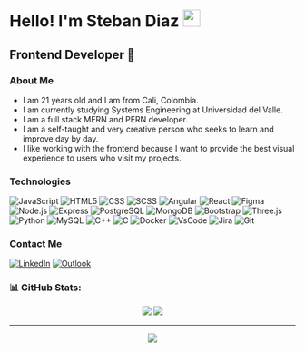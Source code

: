 <h1>Hello! I'm Steban Diaz <img src="https://raw.githubusercontent.com/iampavangandhi/iampavangandhi/master/gifs/Hi.gif" width="30px"></h1>
<h2>Frontend Developer 🎨</h2>

### About Me
- I am 21 years old and I am from Cali, Colombia.
- I am currently studying Systems Engineering at Universidad del Valle. 
- I am a full stack MERN and PERN developer.
- I am a self-taught and very creative person who seeks to learn and improve day by day.
- I like working with the frontend because I want to provide the best visual experience to users who visit my projects.

### Technologies
  ![JavaScript](https://img.shields.io/badge/-JavaScript-333333?style=flat&logo=javascript)
  ![HTML5](https://img.shields.io/badge/-HTML5-333333?style=flat&logo=HTML5)
  ![CSS](https://img.shields.io/badge/-CSS-333333?style=flat&logo=CSS3&logoColor=1572B6)
  ![SCSS](https://img.shields.io/badge/-SCSS-333333?style=flat&logo=SASS&logoColor=CE6B9E)
  ![Angular](https://img.shields.io/badge/-Angular-333333?style=flat&logo=angular)
  ![React](https://img.shields.io/badge/-React-333333?style=flat&logo=react)
  ![Figma](https://img.shields.io/badge/-Figma-333333?style=flat&logo=figma)
  <br/>
  ![Node.js](https://img.shields.io/badge/-Node.js-333333?style=flat&logo=node.js)
  ![Express](https://img.shields.io/badge/-Express-333333?style=flat&logo=express)
  ![PostgreSQL](https://img.shields.io/badge/-PostgreSQL-333333?style=flat&logo=postgresql)
  ![MongoDB](https://img.shields.io/badge/-MongoDB-333333?style=flat&logo=MongoDB)
  ![Bootstrap](https://img.shields.io/badge/-Bootstrap-333333?=flat&logo=bootstrap)
  ![Three.js](https://img.shields.io/badge/-threejs-333333?=flat&logo=three.js)
  <br/>
  ![Python](https://img.shields.io/badge/-Python-333333?=flat&logo=Python)
  ![MySQL](https://img.shields.io/badge/-MySQL-333333?logo=mysql&flat)
  ![C++](https://img.shields.io/badge/-C++-333333?logo=cplusplus&flat)
  ![C](https://img.shields.io/badge/-C-333333?logo=c&flat)
  ![Docker](https://img.shields.io/badge/Docker-333333?logo=Docker&flat)
  ![VsCode](https://img.shields.io/endpoint.svg?url=https://gist.githubusercontent.com/Juanescacha/8495419d119e7e3e4354da231f3d7ac5/raw/31ba766a522f8ef4975917f2497540b7e52efe50/VSCodeBadge.json)
  ![Jira](https://img.shields.io/badge/-jira-333333?logo=jira&flat)
  ![Git](https://img.shields.io/badge/git-333333?logo=git&flat)
  
  
  

### Contact Me

<a href="https://www.linkedin.com/in/juan-steban-diaz-ramirez-370679283/"><img alt="LinkedIn" src="https://img.shields.io/badge/LinkedIn-Juan%20Steban%20Diaz%20Ramirez-blue?style=flat-square&logo=linkedin"></a>
<a href="juans0304@outlook.com"><img alt="Outlook" src="https://img.shields.io/badge/Outlook-juans0304@outlook.com-blue?style=flat-square&logo=microsoftoutlook"></a>

### 📊 GitHub Stats:

<div align="center">

<img src="https://readmestats.999857.xyz/api?username=DiazSSJ&show_icons=true&count_private=true&hide_border=true&theme=dark" /> 
<img src="https://readmestats.999857.xyz/api/top-langs/?username=DiazSSJ&langs_count=6&hide_border=true&layout=compact&theme=dark" /> 


---
<img src="https://komarev.com/ghpvc/?username=DiazSSJ">

